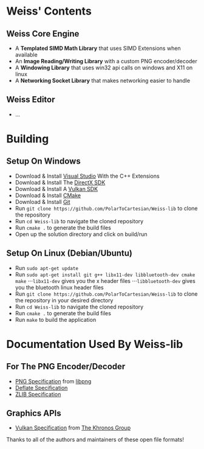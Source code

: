 # Weiss' Contents

## Weiss Core Engine

+ A **Templated SIMD Math Library** that uses SIMD Extensions when available
+ An **Image Reading/Writing Library** with a custom PNG encoder/decoder
+ A **Windowing Library** that uses win32 api calls on windows and X11 on linux
+ A **Networking Socket Library** that makes networking easier to handle

## Weiss Editor

+ ...

# Building

## Setup On Windows

+ Download & Install [Visual Studio](https://visualstudio.microsoft.com/downloads) With the C++ Extensions
+ Download & Install The [DirectX SDK](https://www.microsoft.com/en-us/download/details.aspx?id=6812)
+ Download & Install A [Vulkan SDK](https://vulkan.lunarg.com/)
+ Download & Install [CMake](https://cmake.org/download/)
+ Download & Install [Git](https://git-scm.com/)
+ Run ```git clone https://github.com/PolarToCartesian/Weiss-lib``` to clone the repository
+ Run ```cd Weiss-lib``` to navigate the cloned repository
+ Run ```cmake .``` to generate the build files
+ Open up the solution directory and click on build/run

## Setup On Linux (Debian/Ubuntu)

+ Run ```sudo apt-get update```
+ Run ```sudo apt-get install git g++ libx11-dev libbluetooth-dev cmake make```
⋅⋅⋅```libx11-dev``` gives you the x header files
⋅⋅⋅```libbluetooth-dev``` gives you the bluetooth linux header files
+ Run ```git clone https://github.com/PolarToCartesian/Weiss-lib``` to clone the repository in your desired directory
+ Run ```cd Weiss-lib``` to navigate the cloned repository
+ Run ```cmake .``` to generate the build files
+ Run ```make``` to build the application

# Documentation Used By Weiss-lib

## For The PNG Encoder/Decoder

+ [PNG Specification](libpng-png-1.2.pdf) from [libpng](http://www.libpng.org/pub/png/)
+ [Deflate Specification](DEFLATE-rfc1951.pdf)
+ [ZLIB Specification](ZLIB-rfc1950.pdf)

## Graphics APIs

+ [Vulkan Specification](vkspec.pdf) from [The Khronos Group](https://www.khronos.org/)

Thanks to all of the authors and maintainers of these open file formats!